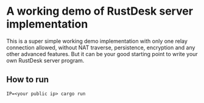# A working demo of RustDesk server implementation
This is a super simple working demo implementation with only one relay connection allowed, without NAT traverse, persistence, encryption and any other advanced features. But it can be your good starting point to write your own RustDesk server program. 

## How to run
```
IP=<your public ip> cargo run
```
